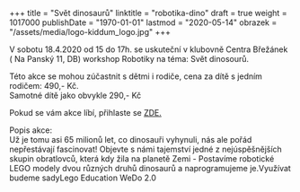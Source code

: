 +++
title = "Svět dinosaurů"
linktitle = "robotika-dino"
draft = true
weight = 1017000
publishDate = "1970-01-01"
lastmod = "2020-05-14"
obrazek = "/assets/media/logo-kiddum_logo.jpg"
+++

V sobotu 18.4.2020 od 15 do 17h. se uskuteční v klubovně Centra Břežánek ( Na Panský 11, DB) workshop Robotiky na téma: Svět dinosourů.

Této akce se mohou zúčastnit s dětmi i rodiče, cena za dítě s jedním rodičem: 490,- Kč.  
Samotné dítě jako obvykle 290,- Kč

Pokud se vám akce líbí, přihlaste se [ZDE.](https://brezanek.webooker.eu/)

Popis akce:  
Už je tomu asi 65 milionů let, co dinosauři vyhynuli, nás ale pořád nepřestávají fascinovat! Objevte s námi tajemství jedné z nejúspěšnějších skupin obratlovců, která kdy žila na planetě Zemi - Postavíme robotické LEGO modely dvou různých druhů dinosaurů a naprogramujeme je.Využívat budeme sadyLego Education WeDo 2.0

